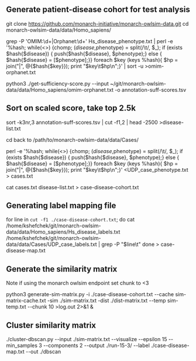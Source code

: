 ## Generate patient-disease cohort for test analysis

git clone https://github.com/monarch-initiative/monarch-owlsim-data.git
cd monarch-owlsim-data/data/Homo_sapiens/

grep -P 'OMIM:\d+|Orphanet:\d+' Hs_disease_phenotype.txt | perl -e '%hash; while(<>) {chomp; ($disease,$phenotype) = split(/\t/, $_); if (exists $hash{$disease}) { push($hash{$disease}, $phenotype);} else { $hash{$disease} = [$phenotype];}} foreach $key (keys %hash){ $hp = join("|", @{$hash{$key}}); print "$key\t$hp\n";}' | sort -u >omim-orphanet.txt

python3 ./get-sufficiency-score.py --input ~/git/monarch-owlsim-data/data/Homo_sapiens/omim-orphanet.txt -o annotation-suff-scores.tsv

## Sort on scaled score, take top 2.5k
sort -k3nr,3  annotation-suff-scores.tsv  | cut -f1,2 | head -2500 >disease-list.txt

cd back to /path/to/monarch-owlsim-data/data/Cases/

perl -e '%hash; while(<>) {chomp; ($disease,$phenotype) = split(/\t/, $_); if (exists $hash{$disease}) { push($hash{$disease}, $phenotype);} else { $hash{$disease} = [$phenotype];}} foreach $key (keys %hash){ $hp = join("|", @{$hash{$key}}); print "$key\t$hp\n";}' <UDP_case_phenotype.txt > cases.txt

cat cases.txt disease-list.txt > case-disease-cohort.txt

## Generating label mapping file

for line in `cut -f1 ./case-disease-cohort.txt`; do
    cat /home/kshefchek/git/monarch-owlsim-data/data/Homo_sapiens/Hs_disease_labels.txt /home/kshefchek/git/monarch-owlsim-data/data/Cases/UDP_case_labels.txt | grep -P "$line\t"
done > case-disease-map.txt


## Generate the similarity matrix

Note if using the monarch owlsim endpoint set chunk to <3

python3 generate-sim-matrix.py -i ./case-disease-cohort.txt --cache sim-matrix-cache.txt -sim ./sim-matrix.txt -dist ./dist-matrix.txt --temp sim-temp.txt --chunk 10 >log.out 2>&1 &

## Cluster similarity matrix

./cluster-dbscan.py --input ./sim-matrix.txt --visualize --epsilon 15 --min_samples 3 --components 2 --output ./run-15-3/ --label ./case-disease-map.txt --out ./dbscan

